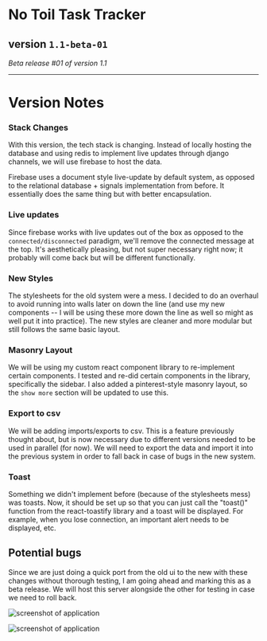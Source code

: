 # No Toil Task Tracker

## version `1.1-beta-01`

*Beta release #01 of version 1.1*

---

# Version Notes

### Stack Changes

With this version, the tech stack is changing. Instead of locally hosting the database and using redis to implement live updates through django channels, we will use firebase to host the data.

Firebase uses a document style live-update by default system, as opposed to the relational database + signals implementation from before. It essentially does the same thing but with better encapsulation.

### Live updates

Since firebase works with live updates out of the box as opposed to the `connected/disconnected` paradigm, we'll remove the connected message at the top. It's aesthetically pleasing, but not super necessary right now; it probably will come back but will be different functionally.

### New Styles

The stylesheets for the old system were a mess. I decided to do an overhaul to avoid running into walls later on down the line (and use my new components -- I will be using these more down the line as well so might as well put it into practice). The new styles are cleaner and more modular but still follows the same basic layout.

### Masonry Layout

We will be using my custom react component library to re-implement certain components. I tested and re-did certain components in the library, specifically the sidebar. I also added a pinterest-style masonry layout, so the `show more` section will be updated to use this.

### Export to csv

We will be adding imports/exports to csv. This is a feature previously thought about, but is now necessary due to different versions needed to be used in parallel (for now). We will need to export the data and import it into the previous system in order to fall back in case of bugs in the new system.

### Toast

Something we didn't implement before (because of the stylesheets mess) was toasts. Now, it should be set up so that you can just call the "toast()" function from the react-toastify library and a toast will be displayed. For example, when you lose connection, an important alert needs to be displayed, etc.

## Potential bugs

Since we are just doing a quick port from the old ui to the new with these changes without thorough testing, I am going ahead and marking this as a beta release. We will host this server alongside the other for testing in case we need to roll back.

![screenshot of application](https://lh3.googleusercontent.com/jG-laGbcixD8tcPtPhbnZRvCO3y06mvnwaCbdSYgAWuPwMYX8HOAEzOWof0N2cBtbRmqr8nobyQL3avOxorWT6GVzCk30EQ_Tk491H9lv_O5q2YL0FQYtQ2N5ccoQnq0rLKIeyIwY1wP08lwjQI_1u_Gzn-nxduLH3_GM4hvvwNLTu8QlH8ImuELCYncNdkeIIJr3tbZR-gRADe3XinSp9ZPCrvDNX4W0ABrwtFr98wFu1fb6wJyCr34BvVUa5BV5H5HTFwYXvK-P6C0rFGd1fCT_tpH1Klme8Rz4lHvOnMCHt3PohZxucCO4CTVDzxvznG8JO7aVT2zs0VAGBmQmRFxp_7xyegTI_Qeh-THsFZ8tbn9vzu0AqgDVDFZTU-Y9780X74e8Bwt9HIQma1GnWkaklDJrj6-zX8IF-FGxp9F4K5Pn_y2esrvipikf8faXMDFHJJ3Afh_L7GnxD0SUaKgqOAwP_y9-5S6Rp3EGiUyUYoJ7XLfFJ-O9Vy9K5Z-r_w4vqzcKCVda8SegOQG8RqSgwtORE_XGd2Q1A6grx7uzyWIyCa25VR4nQmRJuR3WI1vTRwqtseKdfyLf52qhUpgir__fPTpM_hEn6ehndm_THyxlHGNjBVpxj7XiCEu6F8E5kdT82Y7zLemWhnGQ5T7TOt-d7GlaOWhKwWCgNgyahWDl2iLsIIw-85V9h7uEWLkhAcoLlzpcgpLde9UQ8NlNT1At8F1k617TMOZV29tz8j9aKpep2T6dqgBnLYTAEYG36vV9jx8DxKMnXiJCr9eP1KBzV8tsonXoTD_p-vqPTKsVQVxP4IetMJuaZ5SQf4PTK8S3-X9Z8mpUpLTlYbsVDP3SxXGDquSjGw5OcdiAUg0kMeVl-uTnFwwa30Hd2e1XIK_lbcu1C-5ljqte2A9Ba5sEeGkmMiZ2RHVQuyCkaonPEJRx94p3hlQtKmK70U_FhwNPRGeLxxmCAE=w1708-h1534-s-no?authuser=0)

![screenshot of application](https://lh3.googleusercontent.com/jG-laGbcixD8tcPtPhbnZRvCO3y06mvnwaCbdSYgAWuPwMYX8HOAEzOWof0N2cBtbRmqr8nobyQL3avOxorWT6GVzCk30EQ_Tk491H9lv_O5q2YL0FQYtQ2N5ccoQnq0rLKIeyIwY1wP08lwjQI_1u_Gzn-nxduLH3_GM4hvvwNLTu8QlH8ImuELCYncNdkeIIJr3tbZR-gRADe3XinSp9ZPCrvDNX4W0ABrwtFr98wFu1fb6wJyCr34BvVUa5BV5H5HTFwYXvK-P6C0rFGd1fCT_tpH1Klme8Rz4lHvOnMCHt3PohZxucCO4CTVDzxvznG8JO7aVT2zs0VAGBmQmRFxp_7xyegTI_Qeh-THsFZ8tbn9vzu0AqgDVDFZTU-Y9780X74e8Bwt9HIQma1GnWkaklDJrj6-zX8IF-FGxp9F4K5Pn_y2esrvipikf8faXMDFHJJ3Afh_L7GnxD0SUaKgqOAwP_y9-5S6Rp3EGiUyUYoJ7XLfFJ-O9Vy9K5Z-r_w4vqzcKCVda8SegOQG8RqSgwtORE_XGd2Q1A6grx7uzyWIyCa25VR4nQmRJuR3WI1vTRwqtseKdfyLf52qhUpgir__fPTpM_hEn6ehndm_THyxlHGNjBVpxj7XiCEu6F8E5kdT82Y7zLemWhnGQ5T7TOt-d7GlaOWhKwWCgNgyahWDl2iLsIIw-85V9h7uEWLkhAcoLlzpcgpLde9UQ8NlNT1At8F1k617TMOZV29tz8j9aKpep2T6dqgBnLYTAEYG36vV9jx8DxKMnXiJCr9eP1KBzV8tsonXoTD_p-vqPTKsVQVxP4IetMJuaZ5SQf4PTK8S3-X9Z8mpUpLTlYbsVDP3SxXGDquSjGw5OcdiAUg0kMeVl-uTnFwwa30Hd2e1XIK_lbcu1C-5ljqte2A9Ba5sEeGkmMiZ2RHVQuyCkaonPEJRx94p3hlQtKmK70U_FhwNPRGeLxxmCAE=w1708-h1534-s-no?authuser=0)
